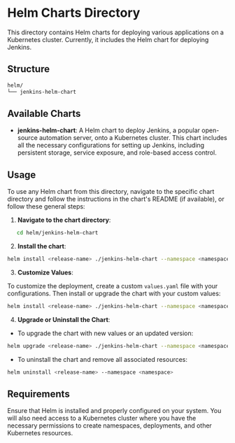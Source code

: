 # Helm Charts Directory

This directory contains Helm charts for deploying various applications on a Kubernetes cluster. Currently, it includes the Helm chart for deploying Jenkins.

## Structure
```bash
helm/
└── jenkins-helm-chart 
```
## Available Charts

- **jenkins-helm-chart**: A Helm chart to deploy Jenkins, a popular open-source automation server, onto a Kubernetes cluster. This chart includes all the necessary configurations for setting up Jenkins, including persistent storage, service exposure, and role-based access control.

## Usage

To use any Helm chart from this directory, navigate to the specific chart directory and follow the instructions in the chart's README (if available), or follow these general steps:

1. **Navigate to the chart directory**:
```bash
   cd helm/jenkins-helm-chart
```
2. **Install the chart**:
```bash
helm install <release-name> ./jenkins-helm-chart --namespace <namespace> --create-namespace
```
3. **Customize Values**:

To customize the deployment, create a custom `values.yaml` file with your configurations. Then install or upgrade the chart with your custom values:
```bash
helm install <release-name> ./jenkins-helm-chart --namespace <namespace> -f custom-values.yaml
```
4. **Upgrade or Uninstall the Chart**:

- To upgrade the chart with new values or an updated version:
```bash
helm upgrade <release-name> ./jenkins-helm-chart --namespace <namespace> -f custom-values.yaml
```
- To uninstall the chart and remove all associated resources:
```bash
helm uninstall <release-name> --namespace <namespace>
```
## Requirements

Ensure that Helm is installed and properly configured on your system. You will also need access to a Kubernetes cluster where you have the necessary permissions to create namespaces, deployments, and other Kubernetes resources.

